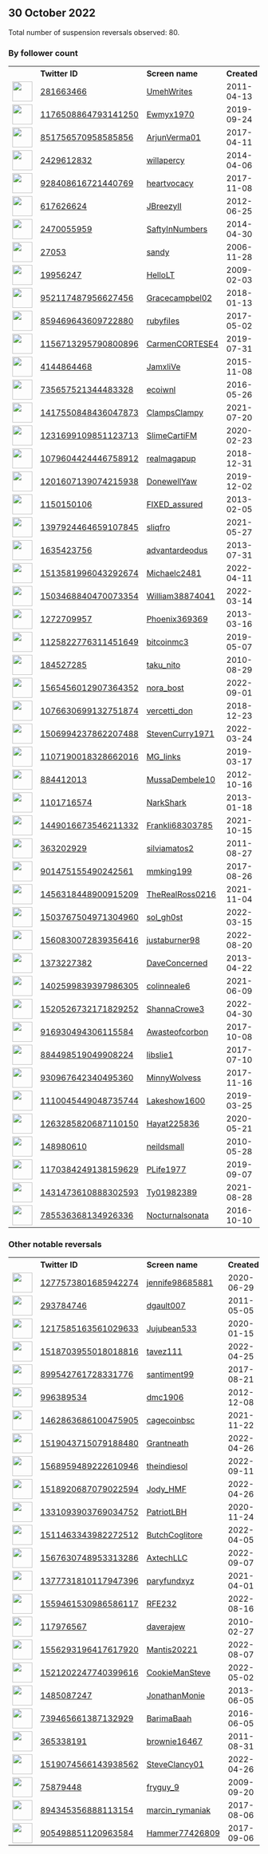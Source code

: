 
## 30 October 2022
Total number of suspension reversals observed: 80.

### By follower count
<table><tr><th></th><th align="left">Twitter ID</th><th align="left">Screen name</th>
<th align="left">Created</th><th align="left">Status</th><th align="left">Suspended</th><th align="left">Followers</th>
<tr><td><a href="https://pbs.twimg.com/profile_images/1638905285702983680/1rTydUIJ_normal.jpg"><img src="https://pbs.twimg.com/profile_images/1638905285702983680/1rTydUIJ_normal.jpg" width="40px" height="40px" align="center"/></a></td><td><a href="https://twitter.com/intent/user?user_id=281663466">281663466</a></td><td><a href="https://twitter.com/UmehWrites">UmehWrites</a></td><td>2011-04-13</td><td align="center"></td><td></td><td>114606</td></tr>
<tr><td><a href="https://pbs.twimg.com/profile_images/1622216481474838528/GDj2xHsw_normal.jpg"><img src="https://pbs.twimg.com/profile_images/1622216481474838528/GDj2xHsw_normal.jpg" width="40px" height="40px" align="center"/></a></td><td><a href="https://twitter.com/intent/user?user_id=1176508864793141250">1176508864793141250</a></td><td><a href="https://twitter.com/Ewmyx1970">Ewmyx1970</a></td><td>2019-09-24</td><td align="center">🚫</td><td>2022-10-15</td><td>26465</td></tr>
<tr><td><a href="https://pbs.twimg.com/profile_images/1565605701741051904/oFr1oto4_normal.jpg"><img src="https://pbs.twimg.com/profile_images/1565605701741051904/oFr1oto4_normal.jpg" width="40px" height="40px" align="center"/></a></td><td><a href="https://twitter.com/intent/user?user_id=851756570958585856">851756570958585856</a></td><td><a href="https://twitter.com/ArjunVerma01">ArjunVerma01</a></td><td>2017-04-11</td><td align="center">🚫</td><td>2022-10-15</td><td>13753</td></tr>
<tr><td><a href="https://pbs.twimg.com/profile_images/728919022654361601/t4BcNaKm_normal.jpg"><img src="https://pbs.twimg.com/profile_images/728919022654361601/t4BcNaKm_normal.jpg" width="40px" height="40px" align="center"/></a></td><td><a href="https://twitter.com/intent/user?user_id=2429612832">2429612832</a></td><td><a href="https://twitter.com/willapercy">willapercy</a></td><td>2014-04-06</td><td align="center"></td><td></td><td>11935</td></tr>
<tr><td><a href="https://pbs.twimg.com/profile_images/1644767824022319106/qKlHjABe_normal.jpg"><img src="https://pbs.twimg.com/profile_images/1644767824022319106/qKlHjABe_normal.jpg" width="40px" height="40px" align="center"/></a></td><td><a href="https://twitter.com/intent/user?user_id=928408616721440769">928408616721440769</a></td><td><a href="https://twitter.com/heartvocacy">heartvocacy</a></td><td>2017-11-08</td><td align="center"></td><td>2022-10-24</td><td>11759</td></tr>
<tr><td><a href="https://pbs.twimg.com/profile_images/1604250802981322754/pz-ogXxC_normal.jpg"><img src="https://pbs.twimg.com/profile_images/1604250802981322754/pz-ogXxC_normal.jpg" width="40px" height="40px" align="center"/></a></td><td><a href="https://twitter.com/intent/user?user_id=617626624">617626624</a></td><td><a href="https://twitter.com/JBreezyII">JBreezyII</a></td><td>2012-06-25</td><td align="center"></td><td></td><td>6166</td></tr>
<tr><td><a href="https://pbs.twimg.com/profile_images/889867752567123974/rnYMytVN_normal.jpg"><img src="https://pbs.twimg.com/profile_images/889867752567123974/rnYMytVN_normal.jpg" width="40px" height="40px" align="center"/></a></td><td><a href="https://twitter.com/intent/user?user_id=2470055959">2470055959</a></td><td><a href="https://twitter.com/SaftyInNumbers">SaftyInNumbers</a></td><td>2014-04-30</td><td align="center"></td><td></td><td>5446</td></tr>
<tr><td><a href="https://pbs.twimg.com/profile_images/1608935121456975872/YjpBBzjx_normal.jpg"><img src="https://pbs.twimg.com/profile_images/1608935121456975872/YjpBBzjx_normal.jpg" width="40px" height="40px" align="center"/></a></td><td><a href="https://twitter.com/intent/user?user_id=27053">27053</a></td><td><a href="https://twitter.com/sandy">sandy</a></td><td>2006-11-28</td><td align="center"></td><td>2022-08-30</td><td>4913</td></tr>
<tr><td><a href="https://pbs.twimg.com/profile_images/1591248481292722176/WZYvwFiu_normal.jpg"><img src="https://pbs.twimg.com/profile_images/1591248481292722176/WZYvwFiu_normal.jpg" width="40px" height="40px" align="center"/></a></td><td><a href="https://twitter.com/intent/user?user_id=19956247">19956247</a></td><td><a href="https://twitter.com/HelloLT">HelloLT</a></td><td>2009-02-03</td><td align="center">🚫</td><td>2022-09-18</td><td>2957</td></tr>
<tr><td><a href="https://pbs.twimg.com/profile_images/1550554628932210691/VsGaeF3Y_normal.jpg"><img src="https://pbs.twimg.com/profile_images/1550554628932210691/VsGaeF3Y_normal.jpg" width="40px" height="40px" align="center"/></a></td><td><a href="https://twitter.com/intent/user?user_id=952117487956627456">952117487956627456</a></td><td><a href="https://twitter.com/Gracecampbel02">Gracecampbel02</a></td><td>2018-01-13</td><td align="center">🚫</td><td>2022-10-18</td><td>2151</td></tr>
<tr><td><a href="https://pbs.twimg.com/profile_images/1614671721742667786/Qj9wnpVp_normal.jpg"><img src="https://pbs.twimg.com/profile_images/1614671721742667786/Qj9wnpVp_normal.jpg" width="40px" height="40px" align="center"/></a></td><td><a href="https://twitter.com/intent/user?user_id=859469643609722880">859469643609722880</a></td><td><a href="https://twitter.com/rubyfiIes">rubyfiIes</a></td><td>2017-05-02</td><td align="center"></td><td></td><td>2049</td></tr>
<tr><td><a href="https://pbs.twimg.com/profile_images/1298812646037295104/ebt6_cUb_normal.jpg"><img src="https://pbs.twimg.com/profile_images/1298812646037295104/ebt6_cUb_normal.jpg" width="40px" height="40px" align="center"/></a></td><td><a href="https://twitter.com/intent/user?user_id=1156713295790800896">1156713295790800896</a></td><td><a href="https://twitter.com/CarmenCORTESE4">CarmenCORTESE4</a></td><td>2019-07-31</td><td align="center"></td><td></td><td>2037</td></tr>
<tr><td><a href="https://pbs.twimg.com/profile_images/1597456820079042561/VjxuuGAx_normal.jpg"><img src="https://pbs.twimg.com/profile_images/1597456820079042561/VjxuuGAx_normal.jpg" width="40px" height="40px" align="center"/></a></td><td><a href="https://twitter.com/intent/user?user_id=4144864468">4144864468</a></td><td><a href="https://twitter.com/JamxliVe">JamxliVe</a></td><td>2015-11-08</td><td align="center"></td><td></td><td>1897</td></tr>
<tr><td><a href="https://pbs.twimg.com/profile_images/1608719078528585728/vRRbfyS-_normal.jpg"><img src="https://pbs.twimg.com/profile_images/1608719078528585728/vRRbfyS-_normal.jpg" width="40px" height="40px" align="center"/></a></td><td><a href="https://twitter.com/intent/user?user_id=735657521344483328">735657521344483328</a></td><td><a href="https://twitter.com/ecoiwnl">ecoiwnl</a></td><td>2016-05-26</td><td align="center"></td><td></td><td>1711</td></tr>
<tr><td><a href="https://pbs.twimg.com/profile_images/1587538338608607232/pm4V1rpw_normal.jpg"><img src="https://pbs.twimg.com/profile_images/1587538338608607232/pm4V1rpw_normal.jpg" width="40px" height="40px" align="center"/></a></td><td><a href="https://twitter.com/intent/user?user_id=1417550848436047873">1417550848436047873</a></td><td><a href="https://twitter.com/ClampsClampy">ClampsClampy</a></td><td>2021-07-20</td><td align="center"></td><td>2022-10-20</td><td>1355</td></tr>
<tr><td><a href="https://pbs.twimg.com/profile_images/1598808133488582656/mmS9csxB_normal.jpg"><img src="https://pbs.twimg.com/profile_images/1598808133488582656/mmS9csxB_normal.jpg" width="40px" height="40px" align="center"/></a></td><td><a href="https://twitter.com/intent/user?user_id=1231699109851123713">1231699109851123713</a></td><td><a href="https://twitter.com/SlimeCartiFM">SlimeCartiFM</a></td><td>2020-02-23</td><td align="center"></td><td></td><td>1350</td></tr>
<tr><td><a href="https://pbs.twimg.com/profile_images/1586782385906995201/36NCgGAW_normal.jpg"><img src="https://pbs.twimg.com/profile_images/1586782385906995201/36NCgGAW_normal.jpg" width="40px" height="40px" align="center"/></a></td><td><a href="https://twitter.com/intent/user?user_id=1079604424446758912">1079604424446758912</a></td><td><a href="https://twitter.com/realmagapup">realmagapup</a></td><td>2018-12-31</td><td align="center"></td><td></td><td>1247</td></tr>
<tr><td><a href="https://pbs.twimg.com/profile_images/1247186126118551553/8m85KoIi_normal.jpg"><img src="https://pbs.twimg.com/profile_images/1247186126118551553/8m85KoIi_normal.jpg" width="40px" height="40px" align="center"/></a></td><td><a href="https://twitter.com/intent/user?user_id=1201607139074215938">1201607139074215938</a></td><td><a href="https://twitter.com/DonewellYaw">DonewellYaw</a></td><td>2019-12-02</td><td align="center"></td><td>2022-09-16</td><td>1131</td></tr>
<tr><td><a href="https://pbs.twimg.com/profile_images/1558557915824504833/hH_qRTnG_normal.jpg"><img src="https://pbs.twimg.com/profile_images/1558557915824504833/hH_qRTnG_normal.jpg" width="40px" height="40px" align="center"/></a></td><td><a href="https://twitter.com/intent/user?user_id=1150150106">1150150106</a></td><td><a href="https://twitter.com/FIXED_assured">FIXED_assured</a></td><td>2013-02-05</td><td align="center">🚫</td><td>2022-09-10</td><td>948</td></tr>
<tr><td><a href="https://pbs.twimg.com/profile_images/1603515542911983618/lkMjbh6C_normal.jpg"><img src="https://pbs.twimg.com/profile_images/1603515542911983618/lkMjbh6C_normal.jpg" width="40px" height="40px" align="center"/></a></td><td><a href="https://twitter.com/intent/user?user_id=1397924464659107845">1397924464659107845</a></td><td><a href="https://twitter.com/sliqfro">sliqfro</a></td><td>2021-05-27</td><td align="center"></td><td></td><td>864</td></tr>
<tr><td><a href="https://pbs.twimg.com/profile_images/706273100934070272/NucZEStp_normal.jpg"><img src="https://pbs.twimg.com/profile_images/706273100934070272/NucZEStp_normal.jpg" width="40px" height="40px" align="center"/></a></td><td><a href="https://twitter.com/intent/user?user_id=1635423756">1635423756</a></td><td><a href="https://twitter.com/advantardeodus">advantardeodus</a></td><td>2013-07-31</td><td align="center"></td><td>2022-08-16</td><td>713</td></tr>
<tr><td><a href="https://pbs.twimg.com/profile_images/1604441940233256960/iCGuFvim_normal.jpg"><img src="https://pbs.twimg.com/profile_images/1604441940233256960/iCGuFvim_normal.jpg" width="40px" height="40px" align="center"/></a></td><td><a href="https://twitter.com/intent/user?user_id=1513581996043292674">1513581996043292674</a></td><td><a href="https://twitter.com/Michaelc2481">Michaelc2481</a></td><td>2022-04-11</td><td align="center"></td><td>2022-10-06</td><td>606</td></tr>
<tr><td><a href="https://pbs.twimg.com/profile_images/1503469084238925824/2hhe8URC_normal.png"><img src="https://pbs.twimg.com/profile_images/1503469084238925824/2hhe8URC_normal.png" width="40px" height="40px" align="center"/></a></td><td><a href="https://twitter.com/intent/user?user_id=1503468840470073354">1503468840470073354</a></td><td><a href="https://twitter.com/William38874041">William38874041</a></td><td>2022-03-14</td><td align="center"></td><td>2022-10-20</td><td>598</td></tr>
<tr><td><a href="https://pbs.twimg.com/profile_images/1593612199087554560/nBeHQD0b_normal.jpg"><img src="https://pbs.twimg.com/profile_images/1593612199087554560/nBeHQD0b_normal.jpg" width="40px" height="40px" align="center"/></a></td><td><a href="https://twitter.com/intent/user?user_id=1272709957">1272709957</a></td><td><a href="https://twitter.com/Phoenix369369">Phoenix369369</a></td><td>2013-03-16</td><td align="center">🚫</td><td></td><td>521</td></tr>
<tr><td><a href="https://pbs.twimg.com/profile_images/1215242015488823297/J6n8e2ah_normal.jpg"><img src="https://pbs.twimg.com/profile_images/1215242015488823297/J6n8e2ah_normal.jpg" width="40px" height="40px" align="center"/></a></td><td><a href="https://twitter.com/intent/user?user_id=1125822776311451649">1125822776311451649</a></td><td><a href="https://twitter.com/bitcoinmc3">bitcoinmc3</a></td><td>2019-05-07</td><td align="center"></td><td></td><td>509</td></tr>
<tr><td><a href="https://pbs.twimg.com/profile_images/1594326082467278848/mmjgYJNW_normal.jpg"><img src="https://pbs.twimg.com/profile_images/1594326082467278848/mmjgYJNW_normal.jpg" width="40px" height="40px" align="center"/></a></td><td><a href="https://twitter.com/intent/user?user_id=184527285">184527285</a></td><td><a href="https://twitter.com/taku_nito">taku_nito</a></td><td>2010-08-29</td><td align="center"></td><td>2022-03-23</td><td>494</td></tr>
<tr><td><a href="https://pbs.twimg.com/profile_images/1568937717215498243/XwL9TvCS_normal.jpg"><img src="https://pbs.twimg.com/profile_images/1568937717215498243/XwL9TvCS_normal.jpg" width="40px" height="40px" align="center"/></a></td><td><a href="https://twitter.com/intent/user?user_id=1565456012907364352">1565456012907364352</a></td><td><a href="https://twitter.com/nora_bost">nora_bost</a></td><td>2022-09-01</td><td align="center"></td><td>2022-10-27</td><td>450</td></tr>
<tr><td><a href="https://pbs.twimg.com/profile_images/1603206897066299392/RHaNvyxi_normal.jpg"><img src="https://pbs.twimg.com/profile_images/1603206897066299392/RHaNvyxi_normal.jpg" width="40px" height="40px" align="center"/></a></td><td><a href="https://twitter.com/intent/user?user_id=1076630699132751874">1076630699132751874</a></td><td><a href="https://twitter.com/vercetti_don">vercetti_don</a></td><td>2018-12-23</td><td align="center">👋</td><td></td><td>414</td></tr>
<tr><td><a href="https://pbs.twimg.com/profile_images/1507017122706206724/J6XKC9we_normal.jpg"><img src="https://pbs.twimg.com/profile_images/1507017122706206724/J6XKC9we_normal.jpg" width="40px" height="40px" align="center"/></a></td><td><a href="https://twitter.com/intent/user?user_id=1506994237862207488">1506994237862207488</a></td><td><a href="https://twitter.com/StevenCurry1971">StevenCurry1971</a></td><td>2022-03-24</td><td align="center">🚫</td><td>2022-10-26</td><td>384</td></tr>
<tr><td><a href="https://pbs.twimg.com/profile_images/1600110106020139011/4BynY0kw_normal.jpg"><img src="https://pbs.twimg.com/profile_images/1600110106020139011/4BynY0kw_normal.jpg" width="40px" height="40px" align="center"/></a></td><td><a href="https://twitter.com/intent/user?user_id=1107190018328662016">1107190018328662016</a></td><td><a href="https://twitter.com/MG_links">MG_links</a></td><td>2019-03-17</td><td align="center"></td><td>2022-07-23</td><td>366</td></tr>
<tr><td><a href="https://pbs.twimg.com/profile_images/1371865331648585735/hLBm3KV1_normal.jpg"><img src="https://pbs.twimg.com/profile_images/1371865331648585735/hLBm3KV1_normal.jpg" width="40px" height="40px" align="center"/></a></td><td><a href="https://twitter.com/intent/user?user_id=884412013">884412013</a></td><td><a href="https://twitter.com/MussaDembele10">MussaDembele10</a></td><td>2012-10-16</td><td align="center"></td><td></td><td>348</td></tr>
<tr><td><a href="https://pbs.twimg.com/profile_images/1207346107354951680/vf7N9VoH_normal.jpg"><img src="https://pbs.twimg.com/profile_images/1207346107354951680/vf7N9VoH_normal.jpg" width="40px" height="40px" align="center"/></a></td><td><a href="https://twitter.com/intent/user?user_id=1101716574">1101716574</a></td><td><a href="https://twitter.com/NarkShark">NarkShark</a></td><td>2013-01-18</td><td align="center"></td><td></td><td>312</td></tr>
<tr><td><a href="https://pbs.twimg.com/profile_images/1639752613829697543/PV5N_Fnu_normal.jpg"><img src="https://pbs.twimg.com/profile_images/1639752613829697543/PV5N_Fnu_normal.jpg" width="40px" height="40px" align="center"/></a></td><td><a href="https://twitter.com/intent/user?user_id=1449016673546211332">1449016673546211332</a></td><td><a href="https://twitter.com/Frankli68303785">Frankli68303785</a></td><td>2021-10-15</td><td align="center"></td><td>2022-10-08</td><td>303</td></tr>
<tr><td><a href="https://pbs.twimg.com/profile_images/1266418314307395592/rNsV807i_normal.jpg"><img src="https://pbs.twimg.com/profile_images/1266418314307395592/rNsV807i_normal.jpg" width="40px" height="40px" align="center"/></a></td><td><a href="https://twitter.com/intent/user?user_id=363202929">363202929</a></td><td><a href="https://twitter.com/silviamatos2">silviamatos2</a></td><td>2011-08-27</td><td align="center"></td><td></td><td>274</td></tr>
<tr><td><a href="https://pbs.twimg.com/profile_images/1582695590521085955/gDFvXV4Z_normal.jpg"><img src="https://pbs.twimg.com/profile_images/1582695590521085955/gDFvXV4Z_normal.jpg" width="40px" height="40px" align="center"/></a></td><td><a href="https://twitter.com/intent/user?user_id=901475155490242561">901475155490242561</a></td><td><a href="https://twitter.com/mmking199">mmking199</a></td><td>2017-08-26</td><td align="center">👋</td><td>2022-10-24</td><td>266</td></tr>
<tr><td><a href="https://pbs.twimg.com/profile_images/1518769120908611584/UhP01oO7_normal.jpg"><img src="https://pbs.twimg.com/profile_images/1518769120908611584/UhP01oO7_normal.jpg" width="40px" height="40px" align="center"/></a></td><td><a href="https://twitter.com/intent/user?user_id=1456318448900915209">1456318448900915209</a></td><td><a href="https://twitter.com/TheRealRoss0216">TheRealRoss0216</a></td><td>2021-11-04</td><td align="center">🚫</td><td>2022-10-27</td><td>266</td></tr>
<tr><td><a href="https://pbs.twimg.com/profile_images/1563832793662214149/7Tj732C1_normal.jpg"><img src="https://pbs.twimg.com/profile_images/1563832793662214149/7Tj732C1_normal.jpg" width="40px" height="40px" align="center"/></a></td><td><a href="https://twitter.com/intent/user?user_id=1503767504971304960">1503767504971304960</a></td><td><a href="https://twitter.com/sol_gh0st">sol_gh0st</a></td><td>2022-03-15</td><td align="center"></td><td>2022-09-16</td><td>259</td></tr>
<tr><td><a href="https://pbs.twimg.com/profile_images/1583601153283178497/igUWwsq__normal.jpg"><img src="https://pbs.twimg.com/profile_images/1583601153283178497/igUWwsq__normal.jpg" width="40px" height="40px" align="center"/></a></td><td><a href="https://twitter.com/intent/user?user_id=1560830072839356416">1560830072839356416</a></td><td><a href="https://twitter.com/justaburner98">justaburner98</a></td><td>2022-08-20</td><td align="center"></td><td>2022-10-13</td><td>258</td></tr>
<tr><td><a href="https://pbs.twimg.com/profile_images/1053905077369417729/Z9Elbtdr_normal.jpg"><img src="https://pbs.twimg.com/profile_images/1053905077369417729/Z9Elbtdr_normal.jpg" width="40px" height="40px" align="center"/></a></td><td><a href="https://twitter.com/intent/user?user_id=1373227382">1373227382</a></td><td><a href="https://twitter.com/DaveConcerned">DaveConcerned</a></td><td>2013-04-22</td><td align="center"></td><td></td><td>252</td></tr>
<tr><td><a href="https://pbs.twimg.com/profile_images/1402600134475714560/XFqKh5xX_normal.jpg"><img src="https://pbs.twimg.com/profile_images/1402600134475714560/XFqKh5xX_normal.jpg" width="40px" height="40px" align="center"/></a></td><td><a href="https://twitter.com/intent/user?user_id=1402599839397986305">1402599839397986305</a></td><td><a href="https://twitter.com/colinneale6">colinneale6</a></td><td>2021-06-09</td><td align="center"></td><td>2022-09-07</td><td>252</td></tr>
<tr><td><a href="https://pbs.twimg.com/profile_images/1644863204735037441/9tPjX0RE_normal.jpg"><img src="https://pbs.twimg.com/profile_images/1644863204735037441/9tPjX0RE_normal.jpg" width="40px" height="40px" align="center"/></a></td><td><a href="https://twitter.com/intent/user?user_id=1520526732171829252">1520526732171829252</a></td><td><a href="https://twitter.com/ShannaCrowe3">ShannaCrowe3</a></td><td>2022-04-30</td><td align="center"></td><td>2022-10-20</td><td>219</td></tr>
<tr><td><a href="https://pbs.twimg.com/profile_images/1214289007523385345/kKh364gK_normal.jpg"><img src="https://pbs.twimg.com/profile_images/1214289007523385345/kKh364gK_normal.jpg" width="40px" height="40px" align="center"/></a></td><td><a href="https://twitter.com/intent/user?user_id=916930494306115584">916930494306115584</a></td><td><a href="https://twitter.com/Awasteofcorbon">Awasteofcorbon</a></td><td>2017-10-08</td><td align="center"></td><td></td><td>210</td></tr>
<tr><td><a href="https://pbs.twimg.com/profile_images/1619033418045571081/5YOZUJkM_normal.jpg"><img src="https://pbs.twimg.com/profile_images/1619033418045571081/5YOZUJkM_normal.jpg" width="40px" height="40px" align="center"/></a></td><td><a href="https://twitter.com/intent/user?user_id=884498519049908224">884498519049908224</a></td><td><a href="https://twitter.com/libslie1">libslie1</a></td><td>2017-07-10</td><td align="center"></td><td></td><td>206</td></tr>
<tr><td><a href="https://pbs.twimg.com/profile_images/1577043314435624973/y_3sZrCq_normal.jpg"><img src="https://pbs.twimg.com/profile_images/1577043314435624973/y_3sZrCq_normal.jpg" width="40px" height="40px" align="center"/></a></td><td><a href="https://twitter.com/intent/user?user_id=930967642340495360">930967642340495360</a></td><td><a href="https://twitter.com/MinnyWolvess">MinnyWolvess</a></td><td>2017-11-16</td><td align="center"></td><td></td><td>198</td></tr>
<tr><td><a href="https://pbs.twimg.com/profile_images/1488375223162327042/beDua6vq_normal.jpg"><img src="https://pbs.twimg.com/profile_images/1488375223162327042/beDua6vq_normal.jpg" width="40px" height="40px" align="center"/></a></td><td><a href="https://twitter.com/intent/user?user_id=1110045449048735744">1110045449048735744</a></td><td><a href="https://twitter.com/Lakeshow1600">Lakeshow1600</a></td><td>2019-03-25</td><td align="center">👋</td><td>2022-10-13</td><td>193</td></tr>
<tr><td><a href="https://pbs.twimg.com/profile_images/1598932010969571329/KTipP2mG_normal.jpg"><img src="https://pbs.twimg.com/profile_images/1598932010969571329/KTipP2mG_normal.jpg" width="40px" height="40px" align="center"/></a></td><td><a href="https://twitter.com/intent/user?user_id=1263285820687110150">1263285820687110150</a></td><td><a href="https://twitter.com/Hayat225836">Hayat225836</a></td><td>2020-05-21</td><td align="center"></td><td></td><td>170</td></tr>
<tr><td><a href="https://abs.twimg.com/sticky/default_profile_images/default_profile_normal.png"><img src="https://abs.twimg.com/sticky/default_profile_images/default_profile_normal.png" width="40px" height="40px" align="center"/></a></td><td><a href="https://twitter.com/intent/user?user_id=148980610">148980610</a></td><td><a href="https://twitter.com/neildsmall">neildsmall</a></td><td>2010-05-28</td><td align="center"></td><td>2022-10-18</td><td>167</td></tr>
<tr><td><a href="https://pbs.twimg.com/profile_images/1170384485755625473/8vUXzI-7_normal.jpg"><img src="https://pbs.twimg.com/profile_images/1170384485755625473/8vUXzI-7_normal.jpg" width="40px" height="40px" align="center"/></a></td><td><a href="https://twitter.com/intent/user?user_id=1170384249138159629">1170384249138159629</a></td><td><a href="https://twitter.com/PLife1977">PLife1977</a></td><td>2019-09-07</td><td align="center"></td><td></td><td>154</td></tr>
<tr><td><a href="https://abs.twimg.com/sticky/default_profile_images/default_profile_normal.png"><img src="https://abs.twimg.com/sticky/default_profile_images/default_profile_normal.png" width="40px" height="40px" align="center"/></a></td><td><a href="https://twitter.com/intent/user?user_id=1431473610888302593">1431473610888302593</a></td><td><a href="https://twitter.com/Ty01982389">Ty01982389</a></td><td>2021-08-28</td><td align="center"></td><td>2022-10-26</td><td>147</td></tr>
<tr><td><a href="https://pbs.twimg.com/profile_images/1587863308262117379/tTK0lay6_normal.jpg"><img src="https://pbs.twimg.com/profile_images/1587863308262117379/tTK0lay6_normal.jpg" width="40px" height="40px" align="center"/></a></td><td><a href="https://twitter.com/intent/user?user_id=785536368134926336">785536368134926336</a></td><td><a href="https://twitter.com/Nocturnalsonata">Nocturnalsonata</a></td><td>2016-10-10</td><td align="center"></td><td></td><td>135</td></tr>
</table>

### Other notable reversals
<table><tr><th></th><th align="left">Twitter ID</th><th align="left">Screen name</th>
<th align="left">Created</th><th align="left">Status</th><th align="left">Suspended</th><th align="left">Followers</th>
<tr><td><a href="https://pbs.twimg.com/profile_images/1319237601489014784/H_ayQsb3_normal.jpg"><img src="https://pbs.twimg.com/profile_images/1319237601489014784/H_ayQsb3_normal.jpg" width="40px" height="40px" align="center"/></a></td><td><a href="https://twitter.com/intent/user?user_id=1277573801685942274">1277573801685942274</a></td><td><a href="https://twitter.com/jennife98685881">jennife98685881</a></td><td>2020-06-29</td><td align="center"></td><td></td><td>50</td></tr>
<tr><td><a href="https://abs.twimg.com/sticky/default_profile_images/default_profile_normal.png"><img src="https://abs.twimg.com/sticky/default_profile_images/default_profile_normal.png" width="40px" height="40px" align="center"/></a></td><td><a href="https://twitter.com/intent/user?user_id=293784746">293784746</a></td><td><a href="https://twitter.com/dgault007">dgault007</a></td><td>2011-05-05</td><td align="center"></td><td></td><td>35</td></tr>
<tr><td><a href="https://pbs.twimg.com/profile_images/1587674839783022593/cR1Az-Th_normal.jpg"><img src="https://pbs.twimg.com/profile_images/1587674839783022593/cR1Az-Th_normal.jpg" width="40px" height="40px" align="center"/></a></td><td><a href="https://twitter.com/intent/user?user_id=1217585163561029633">1217585163561029633</a></td><td><a href="https://twitter.com/Jujubean533">Jujubean533</a></td><td>2020-01-15</td><td align="center"></td><td></td><td>121</td></tr>
<tr><td><a href="https://pbs.twimg.com/profile_images/1633560310094385155/2meQkUPT_normal.jpg"><img src="https://pbs.twimg.com/profile_images/1633560310094385155/2meQkUPT_normal.jpg" width="40px" height="40px" align="center"/></a></td><td><a href="https://twitter.com/intent/user?user_id=1518703955018018816">1518703955018018816</a></td><td><a href="https://twitter.com/tavez111">tavez111</a></td><td>2022-04-25</td><td align="center"></td><td>2022-10-20</td><td>72</td></tr>
<tr><td><a href="https://pbs.twimg.com/profile_images/1372214351852146693/KPMfRpLu_normal.jpg"><img src="https://pbs.twimg.com/profile_images/1372214351852146693/KPMfRpLu_normal.jpg" width="40px" height="40px" align="center"/></a></td><td><a href="https://twitter.com/intent/user?user_id=899542761728331776">899542761728331776</a></td><td><a href="https://twitter.com/santiment99">santiment99</a></td><td>2017-08-21</td><td align="center"></td><td>2022-10-20</td><td>20</td></tr>
<tr><td><a href="https://pbs.twimg.com/profile_images/1254503283692953600/byzb2UaO_normal.jpg"><img src="https://pbs.twimg.com/profile_images/1254503283692953600/byzb2UaO_normal.jpg" width="40px" height="40px" align="center"/></a></td><td><a href="https://twitter.com/intent/user?user_id=996389534">996389534</a></td><td><a href="https://twitter.com/dmc1906">dmc1906</a></td><td>2012-12-08</td><td align="center"></td><td></td><td>60</td></tr>
<tr><td><a href="https://pbs.twimg.com/profile_images/1463204235508690944/O5BnhYyb_normal.png"><img src="https://pbs.twimg.com/profile_images/1463204235508690944/O5BnhYyb_normal.png" width="40px" height="40px" align="center"/></a></td><td><a href="https://twitter.com/intent/user?user_id=1462863686100475905">1462863686100475905</a></td><td><a href="https://twitter.com/cagecoinbsc">cagecoinbsc</a></td><td>2021-11-22</td><td align="center"></td><td>2022-10-05</td><td>19</td></tr>
<tr><td><a href="https://pbs.twimg.com/profile_images/1519057269530370053/SvdM9U3G_normal.jpg"><img src="https://pbs.twimg.com/profile_images/1519057269530370053/SvdM9U3G_normal.jpg" width="40px" height="40px" align="center"/></a></td><td><a href="https://twitter.com/intent/user?user_id=1519043715079188480">1519043715079188480</a></td><td><a href="https://twitter.com/Grantneath">Grantneath</a></td><td>2022-04-26</td><td align="center">🔒</td><td>2022-10-20</td><td>7</td></tr>
<tr><td><a href="https://abs.twimg.com/sticky/default_profile_images/default_profile_normal.png"><img src="https://abs.twimg.com/sticky/default_profile_images/default_profile_normal.png" width="40px" height="40px" align="center"/></a></td><td><a href="https://twitter.com/intent/user?user_id=1568959489222610946">1568959489222610946</a></td><td><a href="https://twitter.com/theindiesol">theindiesol</a></td><td>2022-09-11</td><td align="center"></td><td>2022-10-05</td><td>0</td></tr>
<tr><td><a href="https://abs.twimg.com/sticky/default_profile_images/default_profile_normal.png"><img src="https://abs.twimg.com/sticky/default_profile_images/default_profile_normal.png" width="40px" height="40px" align="center"/></a></td><td><a href="https://twitter.com/intent/user?user_id=1518920687079022594">1518920687079022594</a></td><td><a href="https://twitter.com/Jody_HMF">Jody_HMF</a></td><td>2022-04-26</td><td align="center"></td><td>2022-05-20</td><td>1</td></tr>
<tr><td><a href="https://pbs.twimg.com/profile_images/1343003660331184133/KoIhYaSp_normal.jpg"><img src="https://pbs.twimg.com/profile_images/1343003660331184133/KoIhYaSp_normal.jpg" width="40px" height="40px" align="center"/></a></td><td><a href="https://twitter.com/intent/user?user_id=1331093903769034752">1331093903769034752</a></td><td><a href="https://twitter.com/PatriotLBH">PatriotLBH</a></td><td>2020-11-24</td><td align="center"></td><td></td><td>5</td></tr>
<tr><td><a href="https://abs.twimg.com/sticky/default_profile_images/default_profile_normal.png"><img src="https://abs.twimg.com/sticky/default_profile_images/default_profile_normal.png" width="40px" height="40px" align="center"/></a></td><td><a href="https://twitter.com/intent/user?user_id=1511463343982272512">1511463343982272512</a></td><td><a href="https://twitter.com/ButchCoglitore">ButchCoglitore</a></td><td>2022-04-05</td><td align="center"></td><td>2022-10-20</td><td>2</td></tr>
<tr><td><a href="https://pbs.twimg.com/profile_images/1567631249736335363/nKe8uYwH_normal.jpg"><img src="https://pbs.twimg.com/profile_images/1567631249736335363/nKe8uYwH_normal.jpg" width="40px" height="40px" align="center"/></a></td><td><a href="https://twitter.com/intent/user?user_id=1567630748953313286">1567630748953313286</a></td><td><a href="https://twitter.com/AxtechLLC">AxtechLLC</a></td><td>2022-09-07</td><td align="center"></td><td>2022-09-28</td><td>0</td></tr>
<tr><td><a href="https://pbs.twimg.com/profile_images/1377732046886481925/2Etp5JWH_normal.png"><img src="https://pbs.twimg.com/profile_images/1377732046886481925/2Etp5JWH_normal.png" width="40px" height="40px" align="center"/></a></td><td><a href="https://twitter.com/intent/user?user_id=1377731810117947396">1377731810117947396</a></td><td><a href="https://twitter.com/paryfundxyz">paryfundxyz</a></td><td>2021-04-01</td><td align="center"></td><td>2022-07-22</td><td>130</td></tr>
<tr><td><a href="https://abs.twimg.com/sticky/default_profile_images/default_profile_normal.png"><img src="https://abs.twimg.com/sticky/default_profile_images/default_profile_normal.png" width="40px" height="40px" align="center"/></a></td><td><a href="https://twitter.com/intent/user?user_id=1559461530986586117">1559461530986586117</a></td><td><a href="https://twitter.com/RFE232">RFE232</a></td><td>2022-08-16</td><td align="center"></td><td>2022-09-16</td><td>0</td></tr>
<tr><td><a href="https://pbs.twimg.com/profile_images/1338384162546307078/zwIHJodX_normal.jpg"><img src="https://pbs.twimg.com/profile_images/1338384162546307078/zwIHJodX_normal.jpg" width="40px" height="40px" align="center"/></a></td><td><a href="https://twitter.com/intent/user?user_id=117976567">117976567</a></td><td><a href="https://twitter.com/daverajew">daverajew</a></td><td>2010-02-27</td><td align="center"></td><td>2022-08-24</td><td>0</td></tr>
<tr><td><a href="https://pbs.twimg.com/profile_images/1556300804734464000/3zddqFXC_normal.jpg"><img src="https://pbs.twimg.com/profile_images/1556300804734464000/3zddqFXC_normal.jpg" width="40px" height="40px" align="center"/></a></td><td><a href="https://twitter.com/intent/user?user_id=1556293196417617920">1556293196417617920</a></td><td><a href="https://twitter.com/Mantis20221">Mantis20221</a></td><td>2022-08-07</td><td align="center"></td><td>2022-10-09</td><td>0</td></tr>
<tr><td><a href="https://pbs.twimg.com/profile_images/1521980078388924416/xnTR28ii_normal.jpg"><img src="https://pbs.twimg.com/profile_images/1521980078388924416/xnTR28ii_normal.jpg" width="40px" height="40px" align="center"/></a></td><td><a href="https://twitter.com/intent/user?user_id=1521202247740399616">1521202247740399616</a></td><td><a href="https://twitter.com/CookieManSteve">CookieManSteve</a></td><td>2022-05-02</td><td align="center"></td><td>2022-10-08</td><td>10</td></tr>
<tr><td><a href="https://pbs.twimg.com/profile_images/1584528807914082304/AOEkWcYH_normal.jpg"><img src="https://pbs.twimg.com/profile_images/1584528807914082304/AOEkWcYH_normal.jpg" width="40px" height="40px" align="center"/></a></td><td><a href="https://twitter.com/intent/user?user_id=1485087247">1485087247</a></td><td><a href="https://twitter.com/JonathanMonie">JonathanMonie</a></td><td>2013-06-05</td><td align="center"></td><td>2022-08-28</td><td>56</td></tr>
<tr><td><a href="https://pbs.twimg.com/profile_images/1565523214255751169/R7x8ddSv_normal.png"><img src="https://pbs.twimg.com/profile_images/1565523214255751169/R7x8ddSv_normal.png" width="40px" height="40px" align="center"/></a></td><td><a href="https://twitter.com/intent/user?user_id=739465661387132929">739465661387132929</a></td><td><a href="https://twitter.com/BarimaBaah">BarimaBaah</a></td><td>2016-06-05</td><td align="center">🚫</td><td>2022-10-10</td><td>1</td></tr>
<tr><td><a href="https://pbs.twimg.com/profile_images/1431551348152147968/9HtT2x0M_normal.jpg"><img src="https://pbs.twimg.com/profile_images/1431551348152147968/9HtT2x0M_normal.jpg" width="40px" height="40px" align="center"/></a></td><td><a href="https://twitter.com/intent/user?user_id=365338191">365338191</a></td><td><a href="https://twitter.com/brownie16467">brownie16467</a></td><td>2011-08-31</td><td align="center"></td><td>2022-09-19</td><td>20</td></tr>
<tr><td><a href="https://pbs.twimg.com/profile_images/1550433184940265477/VcaYobk5_normal.jpg"><img src="https://pbs.twimg.com/profile_images/1550433184940265477/VcaYobk5_normal.jpg" width="40px" height="40px" align="center"/></a></td><td><a href="https://twitter.com/intent/user?user_id=1519074566143938562">1519074566143938562</a></td><td><a href="https://twitter.com/SteveClancy01">SteveClancy01</a></td><td>2022-04-26</td><td align="center"></td><td>2022-09-23</td><td>6</td></tr>
<tr><td><a href="https://pbs.twimg.com/profile_images/1642201445712920576/M4QAcfo8_normal.jpg"><img src="https://pbs.twimg.com/profile_images/1642201445712920576/M4QAcfo8_normal.jpg" width="40px" height="40px" align="center"/></a></td><td><a href="https://twitter.com/intent/user?user_id=75879448">75879448</a></td><td><a href="https://twitter.com/fryguy_9">fryguy_9</a></td><td>2009-09-20</td><td align="center"></td><td>2022-10-25</td><td>43</td></tr>
<tr><td><a href="https://pbs.twimg.com/profile_images/894351201520766976/HXDrm2xs_normal.jpg"><img src="https://pbs.twimg.com/profile_images/894351201520766976/HXDrm2xs_normal.jpg" width="40px" height="40px" align="center"/></a></td><td><a href="https://twitter.com/intent/user?user_id=894345356888113154">894345356888113154</a></td><td><a href="https://twitter.com/marcin_rymaniak">marcin_rymaniak</a></td><td>2017-08-06</td><td align="center"></td><td></td><td>68</td></tr>
<tr><td><a href="https://pbs.twimg.com/profile_images/1207743578438537216/WNL239wB_normal.jpg"><img src="https://pbs.twimg.com/profile_images/1207743578438537216/WNL239wB_normal.jpg" width="40px" height="40px" align="center"/></a></td><td><a href="https://twitter.com/intent/user?user_id=905498851120963584">905498851120963584</a></td><td><a href="https://twitter.com/Hammer77426809">Hammer77426809</a></td><td>2017-09-06</td><td align="center"></td><td></td><td>82</td></tr>
</table>
